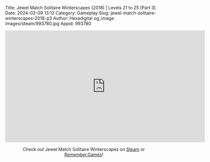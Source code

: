 Title: Jewel Match Solitaire Winterscapes (2018) | Levels 21 to 25 [Part 3]
Date: 2024-02-09 13:12
Category: Gameplay
Slug: jewel-match-solitaire-winterscapes-2018-p3
Author: Hexadigital
og_image: images/steam/993780.jpg
Appid: 993780

<center><iframe src="https://www.youtube.com/embed/RX2J2mSXA5k?feature=oembed" allow="accelerometer; autoplay; encrypted-media; gyroscope; picture-in-picture" width="640" height="360" frameborder="0"></iframe>

Check out Jewel Match Solitaire Winterscapes on [Steam](https://store.steampowered.com/app/993780/?curator_clanid=34633900) or [Remember.Games](https://remember.games/game/8077/jewel-match-solitaire-winterscapes/)!</center>